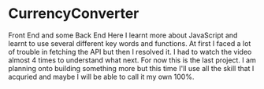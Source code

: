 # CurrencyConverter
Front End and some Back End
Here I learnt more about JavaScript and learnt to use several different key words and functions.
At first I faced a lot of trouble in fetching the API but then I resolved it. I had to watch the video almost 4 times to understand what next.
For now this is the last project. I am planning onto building something more but this time I'll use all the skill that I acquried and maybe I will be able to call it my own 100%. 
